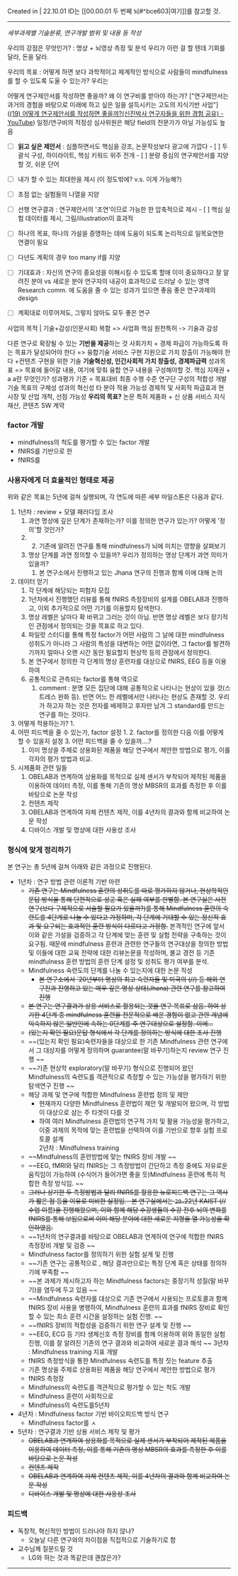 Created in | 22.10.01
ID는 [[00.00.01 두 번째 뇌#^bce603|여기]]를 참고할 것.

---

*세부과제별 기술분류, 연구개발 범위 및 내용 등 작성*

우리의 강점은 무엇인가? : 명상 + 뇌영상 측정 및 분석
우리가 이런 걸 할 텐데 기회를 달라, 돈을 달라.

우리의 목표 :
어떻게 하면 보다 과학적이고 체계적인 방식으로 사람들이 mindfulness를 할 수 있도록 도울 수 있는가?
   우리는 

어떻게 연구제안서를 작성하면 좋을까?
   왜 이 연구비를 받아야 하는가?
   ["연구제안서는 과거의 경험을 바탕으로 미래에 하고 싶은 일을 설득시키는 고도의 지식기반 사업"]([(19) 어떻게 연구제안서를 작성하면 좋을까?(신진박사 연구자들을 위한 경험 공유) - YouTube](https://www.youtube.com/watch?v=82Z1HY8gQOA))
   일정/연구비의 적정성
   심사위원은 해당 field의 전문가가 아닐 가능성도 높음
- [ ] **읽고 싶은 제안서** : 심플하면서도 핵심을 강조, 논문작성보다 광고에 가깝다
      - [ ] 두괄식 구성, 하이라이트, 핵심 키워드 위주 전개
      - [ ] 분량 중심의 연구제안서를 지양할 것, 쉬운 단어
- [ ] 내가 할 수 있는 최대한을 제시 (이 정도밖에? v.s. 이게 가능해?)
- [ ] 초점 없는 실험들의 나열을 지양
- [ ] 선행 연구결과 : 연구제안서의 '조연'이므로 가능한 한 압축적으로 제시
      - [ ] 핵심 실험 데이터를 제시, 그림/illustration이 효과적
- [ ] 하나의 목표, 하나의 가설을 증명하는 데에 도움이 되도록 논리적으로 일목요연한 연결이 필요
- [ ] 다년도 계획의 경우 too many if를 지양
- [ ] 기대효과 : 자신의 연구의 중요성을 이해시킬 수 있도록 할애
      이미 중요하다고 잘 알려진 분야 vs 새로운 분야
      연구자의 내공이 효과적으로 드러날 수 있는 영역
      Research comm. 에 도움을 줄 수 있는 성과가 있으면 좋음
   좋은 연구과제의 design
- [ ] 계획대로 이루어져도, 그렇지 않아도 모두 좋은 연구
   


사업의 목적 | 기술+감성(인문사회) 복함 => 사업화 핵심 원천특허
   -> 기술과 감성

다른 연구로 확장될 수 있는 **기반을 제공**하는 것
사회가치 + 경제 파급이 가능하도록 하는 목표가 달성되어야 한다
   => 융합기술 서비스 구현 지원으로 가치 창출이 가능해야 한다
   +컨텐츠 구현을 위한 기술
**기술혁신성, 인간사회적 가치 창출성, 경제파급력**
성과목표 => 목표에 들어갈 내용, 여기에 맞춰 융합 연구 내용을 구성해야할 것.
   핵심 지재권 + a
   a란 무엇인가?
   성과평가 기준 =
      목표대비 최종 수행 수준
      연구단 구성의 적합성
      개발 기술 목표의  구체성
      성과의 혁신성
      타 분야 적용 가능성
      경제적 및 사회적 파급효과
         현 시장 및 산업 개척, 선점 가능성
   **우리의 목표?**
      논문
      특허
      제품화 + 신 상품 서비스
      지식재산, 콘텐츠 SW 계약

### factor 개발
- mindfulness의 척도를 평가할 수 있는 factor 개발
- fNIRS를 기반으로 한 
- fNIRS를 

### 사용자에게 더 효율적인 형태로 제공

위와 같은 목표는 5년에 걸쳐 실행되며, 각 연도에 따른 세부 마일스톤은 다음과 같다.
1. 1년차 : review + 모델 패러다임 조사
   1. 과연 명상에 깊은 단계가 존재하는가? 이를 정의한 연구가 있는가? 어떻게 '정의'할 것인가?
   2. 2. 기존에 알려진 연구를 통해 mindfulness가 뇌에 미치는 영향을 살펴보기
   3. 명상 단계를 과연 정의할 수 있을까? 우리가 정의하는 명상 단계가 과연 의미가 있을까?
      1. 본 연구소에서 진행하고 있는 Jhana 연구의 진행과 함께 이에 대해 논의
2. 데이터 얻기
   1. 각 단계에 해당되는 피험자 모집
   2. 1년차에서 진행했던 리뷰를 통해 fNIRS 측정장비의 설계를 OBELAB과 진행하고, 이외 추가적으로 어떤 기기를 이용할지 탐색한다.
   3. 명상 레벨은 날마다 확 바뀌고 그러는 것이 아님. 반면 명상 레벨은 보다 장기적인 관점에서 정의되는 것을 목표로 하고 있다.  
   4. 파일럿 스터디를 통해 특정 factor가 어떤 사람의 그 날에 대한 mindfulness 성취도가 아니라 그 사람의 특성을 대변하는 어떤 값이라면, 그 factor를 발견하기까지 얼마나 오랜 시간 동안 필요할지 현상학 등의 관점에서 정의한다.
   5. 본 연구에서 정의한 각 단계의 명상 훈련자를 대상으로  fNIRS, EEG 등을 이용하여
   6. 공통적으로 관측되는 factor를 통해 역으로 
      1. comment : 분명 모든 집단에 대해 공통적으로 나타나는 현상이 있을 것(스트레스 완화 등). 반면 어느 한 레벨에서만 나타나는 현상도 존재할 것. 우리가 하고자 하는 것은 전자를 배제하고 후자만 남겨 그 standard를 만드는 연구를 하는 것이다.
3. 어떻게 적용하는가?
   1. 
4. 어떤 피드백을 줄 수 있는가, factor 설정
   1. 
   2. factor를 정의한 다음 이를 어떻게 할 수 있을지 설정
   3. 어떤 피드백을 줄 수 있을까....?
      1.  이미 명상을 주제로 상용화된 제품을 해당 연구에서 제안한 방법으로 평가, 이를 각자의 평가 방법과 비교. 
5. 시제품화 관련 일들
   1. OBELAB과 연계하여 상용화를 목적으로 실제 센서가 부착되어 제작된 제품을 이용하여 데이터 측정, 이를 통해 기존의 명상 MBSR의 효과를 측정한 후 이를 바탕으로 논문 작성
   2. 컨텐츠 제작
   3. OBELAB과 연계하여 자체 컨텐츠 제작, 이를 4년차의 결과와 함께 비교하여 논문 작성
   4. 디바이스 개발 및 명상에 대한 사용성 조사

### 형식에 맞게 정리하기
본 연구는 총 5년에 걸쳐 아래와 같은 과정으로 진행된다.
- 1년차 : 연구 방법 관련 이론적 기반 마련
   - ~~기존 연구는 Mindfulness 훈련의 성취도를 따로 평가하지 않거나, 현상학적인 문답 방식을 통해 단편적으로 성공 혹은 실패 여부를 판별함.
     본 연구실은 사전 연구(보다 구체적으로 서술할 필요가 있을까?)를 통해 Mindfulness 훈련의 숙련도를 4단계로 나눌 수 있다고 가정하며, 각 단계에 기대할 수 있는 정신적 효과 및 요구되는 효과적인 훈련 방식이 다르다고 가정함.~~
     본격적인 연구에 앞서 이와 같은 가설을 검증하고 각 단계에 맞는 훈련 및 실험 전략을 구축하는 것이 요구됨. 때문에 mindfulness 훈련과 관련한 연구들의 연구대상을 정의한 방법 및 이들에 대한 교육 전략에 대한 리뷰논문을 작성하며, 불교 경전 등 기존 mindfulness 훈련 방법의 훈련 단계 설정 및 성취도 평가 여부를 분석.
   - Mindfulness 숙련도의 단계를 나눌 수 있는지에 대한 논문 작성
      - ~~본 연구소에서 `20년부터 명상의 최고 숙련자들 및 미국의 (//) 등 해외 연구진과 진행하고 있는 매우 깊은 명상 상태(Jhana) 관련 연구를 참고하여 진행~~
   - ~~본 연구는 연구결과가 상용 서비스로 활용되는 것을 연구 목표로 삼음. 하여 상기한 4단계 중 mindfulness 훈련을 전문적으로 배운 경험이 없고 관련 개념에 익숙하지 않은 일반인에 속하는 0단계를 주 연구대상으로 설정함. 이에...~~
   - ~~(있는지 확인 필요)문답 형식에서 각 단계를 정의하는 방식에 대한 조사 진행~~
   - ~~(있는지 확인 필요)숙련자들을 대상으로 한 기존 Mindfulness 관련 연구에서 그 대상자를 어떻게 정의하며 guarantee(말 바꾸기)하는지 review 연구 진행  ~~
   - ~~기존 현상학 exploratory(말 바꾸기) 형식으로 진행되어 왔던 Mindfulness의 숙련도를 객관적으로 측정할 수 있는 가능성을 평가하기 위한 탐색연구 진행  ~~
   - 해당 과제 및 연구에 적합한 Mindfulness 훈련법 정의 및 제안
      - 현재까지 다양한 Mindfulness 훈련법이 제안 및 개발되어 왔으며, 각 방법이 대상으로 삼는 주 타겟이 다를 것   
      - 하여 여러 Mindfulness 훈련법의 연구적 가치 및 활용 가능성을 평가하고, 이중 과제의 목적에 맞는 훈련법을 선택하여 이를 기반으로 향후 실험 프로토콜 설계  
2년차 : Mindfulness training 
   - ~~Mindfulness의 훈련방법에 맞는 fNIRS 장비 개발  ~~
   - ~~EEG, fMRI와 달리 fNIRS는 그 측정방법이 간단하고 측정 중에도 자유로운 움직임이 가능하여 (수식어가 들어가면 좋을 듯)Mindfulness 훈련에 특히 적합한 측정 방식임.  ~~
   - ~~그러나 상기한 두 측정방법과 달리 fNIRS를 활용한 뉴로피드백 연구는 그 역사가 짧은 점 등을 이유로 미비한 실정임. 
     본 연구실에서는 `20~`22년 KAIST (//수업 이름)을 진행해왔으며, 이와 함께 해당 수강생들의 수강 전후 뇌의 변화를 fNIRS를 통해 보임으로써 이미 해당 분야에 대한 새로운 지평을 열 가능성을 확인하였음.~~  
   - ~~1년차의 연구결과를 바탕으로 OBELAB과 연계하여 연구에 적합한 fNIRS 측정장비 개발 및 검증  ~~
   - Mindfulness factor를 정의하기 위한 실험 설계 및 진행  
   - ~~기존 연구는 공통적으로 , 해당 결과만으로는 특정 단계 혹은 상태를 정의하기에 부족함  ~~
   - ~~본 과제가 제시하고자 하는 Mindfulness factors는 중장기적 성질(말 바꾸기)을 염두에 두고 있음  ~~
   - ~~Mindfulness 숙련자를 대상으로 기존 연구에서 사용되는 프로토콜과 함께 fNIRS 장비 사용을 병행하여, Mindfulness 훈련의 효과를 fNIRS 장비로 확인할 수 있는 최소 훈련 시간을 설정하는 실험 진행.  ~~
   - ~~fNIRS 장비의 적합성을 검증하기 위한 연구 설계 및 진행  ~~
   - ~~EEG, ECG 등 기타 생체신호 측정 장비를 함께 이용하여 위와 동일한 실험 진행, 이를 잘 알려진 기존의 연구 결과와 비교하여 새로운 결과 해석  ~~
3년차 : Mindfulness training 지표 개발
   - fNIRS 측정방식을 통한 Mindfulness 숙련도를 특정 짓는 feature 추출
   - 기존 명상을 주제로 상용화된 제품을 해당 연구에서 제안한 방법으로 평가  
   - fNIRS 측정장  
   - Mindfulness의 숙련도를 객관적으로 평가할 수 있는 척도 개발  
   - Mindfulness 훈련이 사회적으로  
   - Mindfulness의 숙련도를5년차  
- 4년차 : Mindfulness factor 기반 바이오피드백 방식 연구
   - Mindfulness factor를 ㅅ
- 5년차 : 연구결과 기반 상용 서비스 제작 및 평가
   - ~~OBELAB과 연계하여 상용화를 목적으로 실제 센서가 부착되어 제작된 제품을 이용하여 데이터 측정, 이를 통해 기존의 명상 MBSR의 효과를 측정한 후 이를 바탕으로 논문 작성~~
   - ~~컨텐츠 제작~~
   - ~~OBELAB과 연계하여 자체 컨텐츠 제작, 이를 4년차의 결과와 함께 비교하여 논문 작성~~
   - ~~디바이스 개발 및 명상에 대한 사용성 조사~~


### 피드백
- 독창적, 혁신적인 방법이 드러나야 하지 않나?
   - 오늘날 다른 연구와의 차이점을 직접적으로 기술하기로 함
- 교수님께 질문드릴 것
   - LG와 하는 것과 똑같은데 괜찮은가?


---